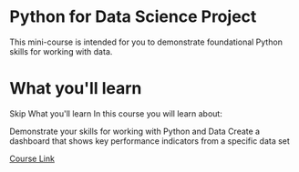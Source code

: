 # Python for Data Science Project 
This mini-course is intended for you to demonstrate foundational Python skills for working with data.


# What you'll learn
Skip What you'll learn
In this course you will learn about:

Demonstrate your skills for working with Python and Data
Create a dashboard that shows key performance indicators from a specific data set

[Course Link](https://www.edx.org/course/python-project-for-data-science)

